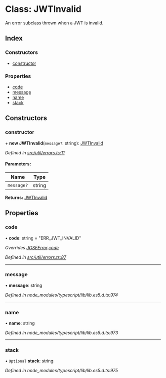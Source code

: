 # Class: JWTInvalid

An error subclass thrown when a JWT is invalid.

## Index

### Constructors

* [constructor](_util_errors_.jwtinvalid.md#constructor)

### Properties

* [code](_util_errors_.jwtinvalid.md#code)
* [message](_util_errors_.jwtinvalid.md#message)
* [name](_util_errors_.jwtinvalid.md#name)
* [stack](_util_errors_.jwtinvalid.md#stack)

## Constructors

### constructor

\+ **new JWTInvalid**(`message?`: string): [JWTInvalid](_util_errors_.jwtinvalid.md)

*Defined in [src/util/errors.ts:11](https://github.com/panva/jose/blob/v3.7.1/src/util/errors.ts#L11)*

#### Parameters:

Name | Type |
------ | ------ |
`message?` | string |

**Returns:** [JWTInvalid](_util_errors_.jwtinvalid.md)

## Properties

### code

•  **code**: string = "ERR\_JWT\_INVALID"

*Overrides [JOSEError](_util_errors_.joseerror.md).[code](_util_errors_.joseerror.md#code)*

*Defined in [src/util/errors.ts:87](https://github.com/panva/jose/blob/v3.7.1/src/util/errors.ts#L87)*

___

### message

•  **message**: string

*Defined in node_modules/typescript/lib/lib.es5.d.ts:974*

___

### name

•  **name**: string

*Defined in node_modules/typescript/lib/lib.es5.d.ts:973*

___

### stack

• `Optional` **stack**: string

*Defined in node_modules/typescript/lib/lib.es5.d.ts:975*
